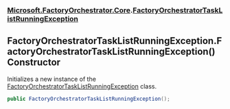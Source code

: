 ### [Microsoft.FactoryOrchestrator.Core](Microsoft_FactoryOrchestrator_Core.md 'Microsoft.FactoryOrchestrator.Core').[FactoryOrchestratorTaskListRunningException](FactoryOrchestratorTaskListRunningException.md 'Microsoft.FactoryOrchestrator.Core.FactoryOrchestratorTaskListRunningException')
## FactoryOrchestratorTaskListRunningException.FactoryOrchestratorTaskListRunningException() Constructor
Initializes a new instance of the [FactoryOrchestratorTaskListRunningException](FactoryOrchestratorTaskListRunningException.md 'Microsoft.FactoryOrchestrator.Core.FactoryOrchestratorTaskListRunningException') class.  
```csharp
public FactoryOrchestratorTaskListRunningException();
```
